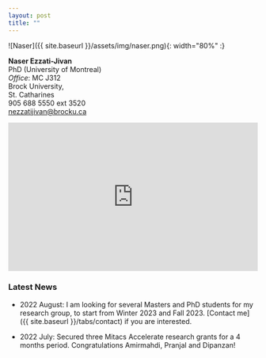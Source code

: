 ```yaml
---
layout: post
title: ""
---
```


![Naser]({{ site.baseurl }}/assets/img/naser.png){: width="80%" :}

**Naser Ezzati-Jivan**\
PhD (University of Montreal)\
*Office*: MC J312\
Brock University,\
St. Catharines\
905 688 5550 ext 3520\
nezzatijivan@brocku.ca

<iframe src="https://www.google.com/maps/embed?pb=!1m18!1m12!1m3!1d2912.2821974015033!2d-79.2481545!3d43.1195977!2m3!1f0!2f0!3f0!3m2!1i1024!2i768!4f13.1!3m3!1m2!1s0x89d34e32c65ca64b%3A0xb37a58fc7fae51e8!2sMackenzie%20Chown%20Complex%2C%20St.%20Catharines%2C%20ON%20L2S%203A1!5e0!3m2!1sen!2sca!4v1660455206827!5m2!1sen!2sca" width="100%" height="300" style="border:0;" allowfullscreen="" loading="lazy" referrerpolicy="no-referrer-when-downgrade"></iframe>

### Latest News

* 2022 August: I am looking for several Masters and PhD students for my research group, to start from Winter 2023 and Fall 2023. 
  [Contact me]({{ site.baseurl }}/tabs/contact) if you are interested.

* 2022 July: Secured three Mitacs Accelerate research grants for a 4 months period. Congratulations Amirmahdi, Pranjal and Dipanzan!
